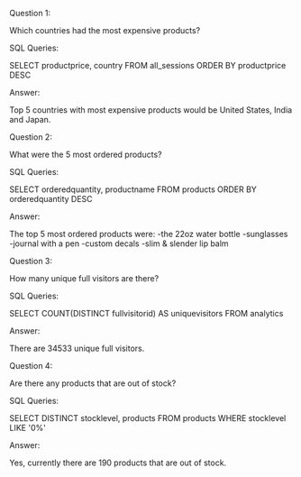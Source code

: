 Question 1: 


Which countries had the most expensive products?


SQL Queries:


SELECT productprice, country
FROM all_sessions
ORDER BY productprice DESC


Answer: 


Top 5 countries with most expensive products would be United States, India and Japan.



Question 2: 


What were the 5 most ordered products?


SQL Queries:


SELECT orderedquantity, productname
FROM products
ORDER BY orderedquantity DESC



Answer:



The top 5 most ordered products were:
-the 22oz water bottle
-sunglasses
-journal with a pen 
-custom decals
-slim & slender lip balm



Question 3: 


How many unique full visitors are there?



SQL Queries:


SELECT COUNT(DISTINCT fullvisitorid) AS uniquevisitors
FROM analytics


Answer:


There are 34533 unique full visitors.


Question 4: 


Are there any products that are out of stock?


SQL Queries:


SELECT DISTINCT stocklevel, products
FROM products
WHERE stocklevel LIKE '0%'


Answer:

Yes, currently there are 190 products that are out of stock.


